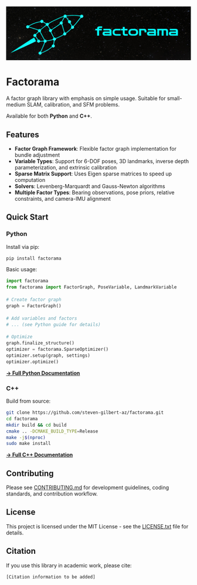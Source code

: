 ![Factorama Banner](media/factorama_banner.jpg)

# Factorama
A factor graph library with emphasis on simple usage. Suitable for small-medium SLAM, calibration, and SFM problems.

Available for both **Python** and **C++**.

## Features

- **Factor Graph Framework**: Flexible factor graph implementation for bundle adjustment
- **Variable Types**: Support for 6-DOF poses, 3D landmarks, inverse depth parameterization, and extrinsic calibration
- **Sparse Matrix Support**: Uses Eigen sparse matrices to speed up computation
- **Solvers**: Levenberg-Marquardt and Gauss-Newton algorithms
- **Multiple Factor Types**: Bearing observations, pose priors, relative constraints, and camera-IMU alignment

## Quick Start

### Python

Install via pip:
```bash
pip install factorama
```

Basic usage:
```python
import factorama
from factorama import FactorGraph, PoseVariable, LandmarkVariable

# Create factor graph
graph = FactorGraph()

# Add variables and factors
# ... (see Python guide for details)

# Optimize
graph.finalize_structure()
optimizer = factorama.SparseOptimizer()
optimizer.setup(graph, settings)
optimizer.optimize()
```

**[→ Full Python Documentation](README_PYPI.md)**

### C++

Build from source:
```bash
git clone https://github.com/steven-gilbert-az/factorama.git
cd factorama
mkdir build && cd build
cmake .. -DCMAKE_BUILD_TYPE=Release
make -j$(nproc)
sudo make install
```

**[→ Full C++ Documentation](README_CPP.md)**

## Contributing

Please see [CONTRIBUTING.md](CONTRIBUTING.md) for development guidelines, coding standards, and contribution workflow.

## License

This project is licensed under the MIT License - see the [LICENSE.txt](LICENSE.txt) file for details.

## Citation

If you use this library in academic work, please cite:

```
[Citation information to be added]
```
